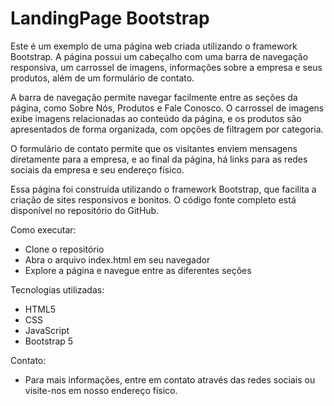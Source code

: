 # LandingPage Bootstrap
Este é um exemplo de uma página web criada utilizando o framework Bootstrap. A página possui um cabeçalho com uma barra de navegação responsiva, um carrossel de imagens, informações sobre a empresa e seus produtos, além de um formulário de contato.

A barra de navegação permite navegar facilmente entre as seções da página, como Sobre Nós, Produtos e Fale Conosco. O carrossel de imagens exibe imagens relacionadas ao conteúdo da página, e os produtos são apresentados de forma organizada, com opções de filtragem por categoria.

O formulário de contato permite que os visitantes enviem mensagens diretamente para a empresa, e ao final da página, há links para as redes sociais da empresa e seu endereço físico.

Essa página foi construída utilizando o framework Bootstrap, que facilita a criação de sites responsivos e bonitos. O código fonte completo está disponível no repositório do GitHub.

Como executar:
- Clone o repositório
- Abra o arquivo index.html em seu navegador
- Explore a página e navegue entre as diferentes seções

Tecnologias utilizadas:
- HTML5
- CSS
- JavaScript
- Bootstrap 5

Contato:
- Para mais informações, entre em contato através das redes sociais ou visite-nos em nosso endereço físico.
